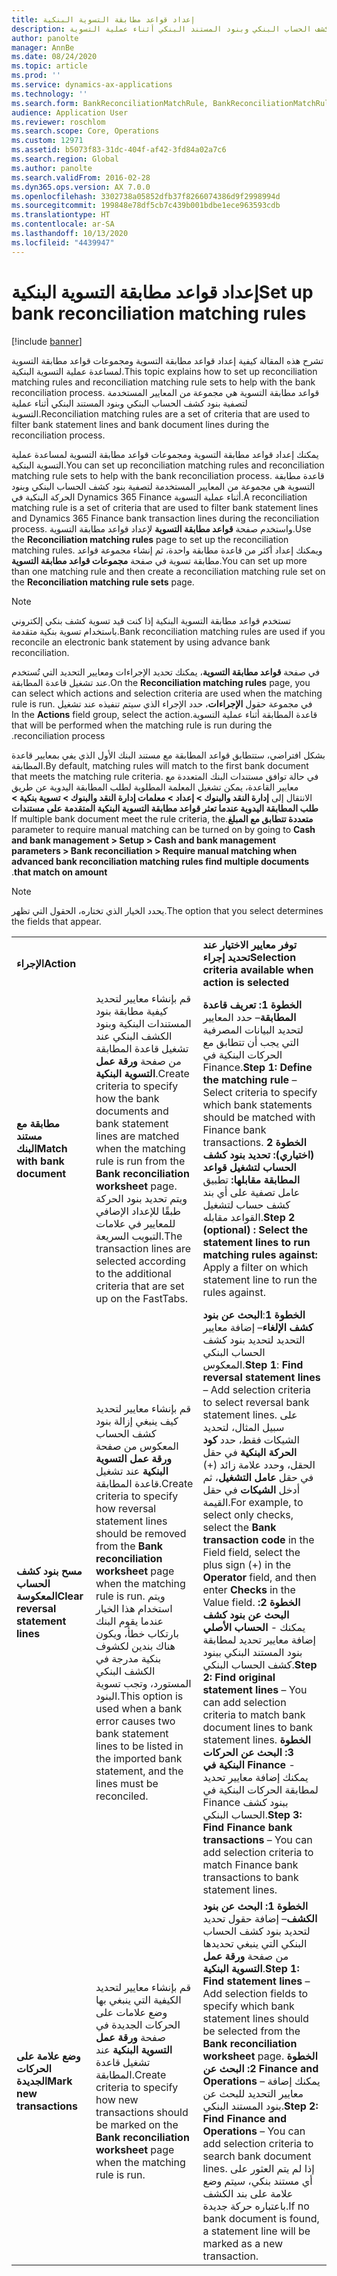 ```yaml
---
title: إعداد قواعد مطابقة التسوية البنكية
description: تشرح هذه المقالة كيفية إعداد قواعد مطابقة التسوية ومجموعات قواعد مطابقة التسوية لمساعدة عملية التسوية البنكية. قواعد مطابقة التسوية هي مجموعة من المعايير المستخدمة لتصفية بنود كشف الحساب البنكي وبنود المستند البنكي أثناء عملية التسوية.
author: panolte
manager: AnnBe
ms.date: 08/24/2020
ms.topic: article
ms.prod: ''
ms.service: dynamics-ax-applications
ms.technology: ''
ms.search.form: BankReconciliationMatchRule, BankReconciliationMatchRuleSet
audience: Application User
ms.reviewer: roschlom
ms.search.scope: Core, Operations
ms.custom: 12971
ms.assetid: b5073f83-31dc-404f-af42-3fd84a02a7c6
ms.search.region: Global
ms.author: panolte
ms.search.validFrom: 2016-02-28
ms.dyn365.ops.version: AX 7.0.0
ms.openlocfilehash: 3302738a05852dfb37f8266074386d9f2998994d
ms.sourcegitcommit: 199848e78df5cb7c439b001bdbe1ece963593cdb
ms.translationtype: HT
ms.contentlocale: ar-SA
ms.lasthandoff: 10/13/2020
ms.locfileid: "4439947"
---
```

# <a name="set-up-bank-reconciliation-matching-rules"></a><span data-ttu-id="24b3d-104">إعداد قواعد مطابقة التسوية البنكية</span><span class="sxs-lookup"><span data-stu-id="24b3d-104">Set up bank reconciliation matching rules</span></span>

[!include [banner](../includes/banner.md)]

<span data-ttu-id="24b3d-105">تشرح هذه المقالة كيفية إعداد قواعد مطابقة التسوية ومجموعات قواعد مطابقة التسوية لمساعدة عملية التسوية البنكية.</span><span class="sxs-lookup"><span data-stu-id="24b3d-105">This topic explains how to set up reconciliation matching rules and reconciliation matching rule sets to help with the bank reconciliation process.</span></span> <span data-ttu-id="24b3d-106">قواعد مطابقة التسوية هي مجموعة من المعايير المستخدمة لتصفية بنود كشف الحساب البنكي وبنود المستند البنكي أثناء عملية التسوية.</span><span class="sxs-lookup"><span data-stu-id="24b3d-106">Reconciliation matching rules are a set of criteria that are used to filter bank statement lines and bank document lines during the reconciliation process.</span></span>

<span data-ttu-id="24b3d-107">يمكنك إعداد قواعد مطابقة التسوية ومجموعات قواعد مطابقة التسوية لمساعدة عملية التسوية البنكية.</span><span class="sxs-lookup"><span data-stu-id="24b3d-107">You can set up reconciliation matching rules and reconciliation matching rule sets to help with the bank reconciliation process.</span></span> <span data-ttu-id="24b3d-108">قاعدة مطابقة التسوية هي مجموعة من المعايير المستخدمة لتصفية بنود كشف الحساب البنكي وبنود الحركة البنكية في Dynamics 365 Finance أثناء عملية التسوية.</span><span class="sxs-lookup"><span data-stu-id="24b3d-108">A reconciliation matching rule is a set of criteria that are used to filter bank statement lines and Dynamics 365 Finance bank transaction lines during the reconciliation process.</span></span> <span data-ttu-id="24b3d-109">واستخدم صفحة **قواعد مطابقة التسوية** لإعداد قواعد مطابقة التسوية.</span><span class="sxs-lookup"><span data-stu-id="24b3d-109">Use the **Reconciliation matching rules** page to set up the reconciliation matching rules.</span></span> <span data-ttu-id="24b3d-110">ويمكنك إعداد أكثر من قاعدة مطابقة واحدة، ثم إنشاء مجموعة قواعد مطابقة تسوية في صفحة **مجموعات قواعد مطابقة التسوية**.</span><span class="sxs-lookup"><span data-stu-id="24b3d-110">You can set up more than one matching rule and then create a reconciliation matching rule set on the **Reconciliation matching rule sets** page.</span></span> 

> [!NOTE] 
> <span data-ttu-id="24b3d-111">تستخدم قواعد مطابقة التسوية البنكية إذا كنت قيد تسوية كشف بنكي إلكتروني باستخدام تسوية بنكية متقدمة.</span><span class="sxs-lookup"><span data-stu-id="24b3d-111">Bank reconciliation matching rules are used if you reconcile an electronic bank statement by using advance bank reconciliation.</span></span> 

<span data-ttu-id="24b3d-112">في صفحة **قواعد مطابقة التسوية**، يمكنك تحديد الإجراءات ومعايير التحديد التي تُستخدم عند تشغيل قاعدة المطابقة.</span><span class="sxs-lookup"><span data-stu-id="24b3d-112">On the **Reconciliation matching rules** page, you can select which actions and selection criteria are used when the matching rule is run.</span></span> <span data-ttu-id="24b3d-113">‏‫في مجموعة حقول **الإجراءات‬‏‫**‬‏‫، حدد الإجراء الذي سيتم تنفيذه عند تشغيل قاعدة المطابقة أثناء عملية التسوية.</span><span class="sxs-lookup"><span data-stu-id="24b3d-113">In the **Actions** field group, select the action that will be performed when the matching rule is run during the reconciliation process.</span></span>  

<span data-ttu-id="24b3d-114">بشكل افتراضي، ستتطابق قواعد المطابقة مع مستند البنك الأول الذي يفي بمعايير قاعدة المطابقة.</span><span class="sxs-lookup"><span data-stu-id="24b3d-114">By default, matching rules will match to the first bank document that meets the matching rule criteria.</span></span> <span data-ttu-id="24b3d-115">في حالة توافق مستندات البنك المتعددة مع معايير القاعدة، يمكن تشغيل المعلمة المطلوبة لطلب المطابقة اليدوية عن طريق الانتقال إلى **إدارة النقد والبنوك > إعداد > معلمات إدارة النقد والبنوك > ‏‫تسوية بنكية > طلب المطابقة اليدوية عندما تعثر قواعد مطابقة التسوية البنكية المتقدمة على مستندات متعددة تتطابق مع المبلغ**.</span><span class="sxs-lookup"><span data-stu-id="24b3d-115">If multiple bank document meet the rule criteria, the parameter to require manual matching can be turned on by going to **Cash and bank management > Setup > Cash and bank management parameters > Bank reconciliation > Require manual matching when advanced bank reconciliation matching rules find multiple documents that match on amount**.</span></span>

> [!NOTE] 
> <span data-ttu-id="24b3d-116">يحدد الخيار الذي تختاره، الحقول التي تظهر.‬</span><span class="sxs-lookup"><span data-stu-id="24b3d-116">The option that you select determines the fields that appear.</span></span>

|                                    |                                                                                                                                                                                                                                                                                                               |                                                                                                                                                                                                                                                                                                                                                                                                                                                                                                                                                                                                                                  |
|------------------------------------|---------------------------------------------------------------------------------------------------------------------------------------------------------------------------------------------------------------------------------------------------------------------------------------------------------------|----------------------------------------------------------------------------------------------------------------------------------------------------------------------------------------------------------------------------------------------------------------------------------------------------------------------------------------------------------------------------------------------------------------------------------------------------------------------------------------------------------------------------------------------------------------------------------------------------------------------------------|
| <span data-ttu-id="24b3d-117">**الإجراء**</span><span class="sxs-lookup"><span data-stu-id="24b3d-117">**Action**</span></span>                         |                                                                                                                                                                                                                                                                                                               | <span data-ttu-id="24b3d-118">**توفر معايير الاختيار عند تحديد إجراء**</span><span class="sxs-lookup"><span data-stu-id="24b3d-118">**Selection criteria available when action is selected**</span></span>                                                                                                                                                                                                                                                                                                                                                                                                                                                                                                                                                                         |
| <span data-ttu-id="24b3d-119">**مطابقة مع مستند البنك**</span><span class="sxs-lookup"><span data-stu-id="24b3d-119">**Match with bank document**</span></span>       | <span data-ttu-id="24b3d-120">قم بإنشاء معايير لتحديد كيفية مطابقة بنود المستندات البنكية وبنود الكشف البنكي عند تشغيل قاعدة المطابقة من صفحة **ورقة عمل التسوية البنكية**.</span><span class="sxs-lookup"><span data-stu-id="24b3d-120">Create criteria to specify how the bank documents and bank statement lines are matched when the matching rule is run from the **Bank reconciliation worksheet** page.</span></span> <span data-ttu-id="24b3d-121">ويتم تحديد بنود الحركة طبقًا للإعداد الإضافي للمعايير في علامات التبويب السريعة.</span><span class="sxs-lookup"><span data-stu-id="24b3d-121">The transaction lines are selected according to the additional criteria that are set up on the FastTabs.</span></span>                                | <span data-ttu-id="24b3d-122">**الخطوة 1: تعريف قاعدة المطابقة**– حدد المعايير لتحديد البيانات المصرفية التي يجب أن تتطابق مع الحركات البنكية في Finance.</span><span class="sxs-lookup"><span data-stu-id="24b3d-122">**Step 1: Define the matching rule** – Select criteria to specify which bank statements should be matched with Finance bank transactions.</span></span> <span data-ttu-id="24b3d-123">**الخطوة 2 (اختياري): تحديد بنود كشف الحساب لتشغيل قواعد المطابقة مقابلها:** تطبيق عامل تصفية على أي بند كشف حساب لتشغيل القواعد مقابله.</span><span class="sxs-lookup"><span data-stu-id="24b3d-123">**Step 2 (optional) : Select the statement lines to run matching rules against:**  Apply a filter on which statement line to run the rules against.</span></span>                                                                                                                                                                                                                                                                                                               |
| <span data-ttu-id="24b3d-124">**مسح بنود كشف الحساب المعكوسة**</span><span class="sxs-lookup"><span data-stu-id="24b3d-124">**Clear reversal statement lines**</span></span> | <span data-ttu-id="24b3d-125">قم بإنشاء معايير لتحديد كيف ينبغي إزالة بنود كشف الحساب المعكوس‬ من صفحة **ورقة عمل التسوية البنكية** عند تشغيل قاعدة المطابقة.</span><span class="sxs-lookup"><span data-stu-id="24b3d-125">Create criteria to specify how reversal statement lines should be removed from the **Bank reconciliation worksheet** page when the matching rule is run.</span></span> <span data-ttu-id="24b3d-126">ويتم استخدام هذا الخيار عندما يقوم البنك بارتكاب خطأ، ويكون هناك بندين لكشوف بنكية مدرجة في الكشف البنكي المستورد، وتجب تسوية البنود.</span><span class="sxs-lookup"><span data-stu-id="24b3d-126">This option is used when a bank error causes two bank statement lines to be listed in the imported bank statement, and the lines must be reconciled.</span></span> | <span data-ttu-id="24b3d-127">**الخطوة 1**:**البحث عن بنود كشف الإلغاء**– إضافة معايير التحديد لتحديد بنود كشف الحساب البنكي المعكوس.</span><span class="sxs-lookup"><span data-stu-id="24b3d-127">**Step 1**: **Find reversal statement lines** – Add selection criteria to select reversal bank statement lines.</span></span> <span data-ttu-id="24b3d-128">على سبيل المثال، لتحديد الشيكات فقط، حدد **كود الحركة البنكية** في حقل الحقل، وحدد علامة زائد (+) في حقل **عامل التشغيل**، ثم أدخل **الشيكات** في حقل القيمة.</span><span class="sxs-lookup"><span data-stu-id="24b3d-128">For example, to select only checks, select the **Bank transaction code** in the Field field, select the plus sign (+) in the **Operator** field, and then enter **Checks** in the Value field.</span></span> <span data-ttu-id="24b3d-129">**الخطوة 2: البحث عن بنود كشف الحساب الأصلي**‎ - يمكنك إضافة معايير تحديد لمطابقة بنود المستند البنكي ببنود كشف الحساب البنكي.</span><span class="sxs-lookup"><span data-stu-id="24b3d-129">**Step 2: Find original statement lines** – You can add selection criteria to match bank document lines to bank statement lines.</span></span> <span data-ttu-id="24b3d-130">**الخطوة 3: البحث عن الحركات البنكية في Finance**‎ - يمكنك إضافة معايير تحديد لمطابقة الحركات البنكية في Finance ببنود كشف الحساب البنكي.</span><span class="sxs-lookup"><span data-stu-id="24b3d-130">**Step 3: Find Finance bank transactions** – You can add selection criteria to match Finance bank transactions to bank statement lines.</span></span> |
| <span data-ttu-id="24b3d-131">**وضع علامة على الحركات الجديدة**</span><span class="sxs-lookup"><span data-stu-id="24b3d-131">**Mark new transactions**</span></span>          | <span data-ttu-id="24b3d-132">قم بإنشاء معايير لتحديد الكيفية التي ينبغي بها وضع علامات على الحركات الجديدة في صفحة **ورقة عمل التسوية البنكية** عند تشغيل قاعدة المطابقة.</span><span class="sxs-lookup"><span data-stu-id="24b3d-132">Create criteria to specify how new transactions should be marked on the **Bank reconciliation worksheet** page when the matching rule is run.</span></span>                                                                                                                                                                 | <span data-ttu-id="24b3d-133">**الخطوة 1: البحث عن بنود الكشف**– إضافة حقول تحديد لتحديد بنود كشف الحساب البنكي التي ينبغي تحديدها من صفحة **ورقة عمل التسوية البنكية**.</span><span class="sxs-lookup"><span data-stu-id="24b3d-133">**Step 1: Find statement lines** – Add selection fields to specify which bank statement lines should be selected from the **Bank reconciliation worksheet** page.</span></span> <span data-ttu-id="24b3d-134">**الخطوة 2: البحث عن Finance and Operations** – يمكنك إضافة معايير التحديد للبحث عن بنود المستند البنكي.</span><span class="sxs-lookup"><span data-stu-id="24b3d-134">**Step 2: Find Finance and Operations** – You can add selection criteria to search bank document lines.</span></span> <span data-ttu-id="24b3d-135">إذا لم يتم العثور على أي مستند بنكي، سيتم وضع علامة على بند الكشف باعتباره حركة جديدة.</span><span class="sxs-lookup"><span data-stu-id="24b3d-135">If no bank document is found, a statement line will be marked as a new transaction.</span></span>                                                                                                                                                                                                                                             |
